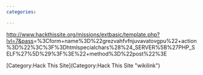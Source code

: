 ```yaml
---
categories:

---
```

<http://www.hackthissite.org/missions/extbasic/template.php?lvl=7&pass>=%3Cform+name%3D%22grezvahfvfnjuvavatovgpu%22+action%3D%22%3C%3F%3Dhtmlspecialchars%28%24\_SERVER%5B%27PHP\_SELF%27%5D%29%3F%3E%22+method%3D%22post%22%3E

[Category:Hack This Site](Category:Hack This Site "wikilink")
